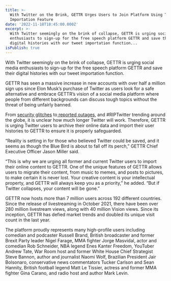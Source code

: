```yaml
---
title: >-
  With Twitter on the Brink, GETTR Urges Users to Join Platform Using Tweet
  Importation Feature
date: '2022-11-18T18:45:00.000Z'
excerpt: >-
  With Twitter seemingly on the brink of collapse, GETTR is urging social media
  enthusiasts to sign-up for the free speech platform GETTR and save their
  digital histories with our tweet importation function...
isPublish: true
---
```


With Twitter seemingly on the brink of collapse, GETTR is urging social media enthusiasts to sign-up for the free speech platform GETTR and save their digital histories with our tweet importation function.

GETTR has seen a massive increase in new accounts with over half a million sign ups since Elon Musk’s purchase of Twitter as users look for a safe alternative and embrace GETTR’s vision of a social media platform where people from different backgrounds can discuss tough topics without the threat of being unfairly banned. 

From [security glitches](https://nam10.safelinks.protection.outlook.com/?url=https%3A%2F%2Fwww.wired.com%2Fstory%2Ftwitter-two-factor-sms-problems%2F&data=05%7C01%7Csonnynelson%40gettr.com%7C4f0cabd28edb4937601208dac9806b6e%7C28bd1cc1db844a90b436b0d2c8c5771a%7C1%7C0%7C638043850642695785%7CUnknown%7CTWFpbGZsb3d8eyJWIjoiMC4wLjAwMDAiLCJQIjoiV2luMzIiLCJBTiI6Ik1haWwiLCJXVCI6Mn0%3D%7C3000%7C%7C%7C&sdata=8AdAO%2FbZuXkWTleMY8a7jOq2HHu1rGnDu4rCtXbq%2F%2Fg%3D&reserved=0) to[ reported outages](https://www.timesnownews.com/technology-science/goodbyetwitter-trends-as-twitter-suffers-multiple-outages-in-india-article-95601698), and #RIPTwitter trending around the globe, it is unclear how much longer Twitter will work. Therefore, GETTR is urging Twitter users to archive their online data and import their user histories to GETTR to ensure it is properly safeguarded.  

“Reality is setting in for those who believed Twitter could be saved, and it seems as though the Blue Bird is about to fall off its perch,” GETTR Chief Executive Officer Jason Miller said.

“This is why we are urging all former and current Twitter users to import their online content to GETTR. One of the unique features of GETTR allows users to migrate their content, from music to memes, and posts to pictures, to make certain it is never lost. Your creative content is your intellectual property, and GETTR will always keep you as a priority,” he added. “But if Twitter collapses, your content will be gone.” 

GETTR now hosts more than 7 million users across 192 different countries. Since the release of livestreaming in October 2021, there have been over 280 million livestream views, along with 40 million Vision views. Since its inception, GETTR has defied market trends and doubled its unique visit count in the last year.  

The platform proudly represents many high-profile users including comedian and podcaster Russell Brand, British broadcaster and former Brexit Party leader Nigel Farage, MMA fighter Jorge Masvidal, actor and comedian Rob Schneider, NBA legend Enes Kanter Freedom, YouTuber Andrew Tate, War Room host and former White House Chief Strategist Steve Bannon, author and journalist Naomi Wolf, Brazilian President Jair Bolsonaro, conservative news commentators Tucker Carlson and Sean Hannity, British football legend Matt Le Tissier, actress and former MMA fighter Gina Carano, and radio host and author Mark Levin.
